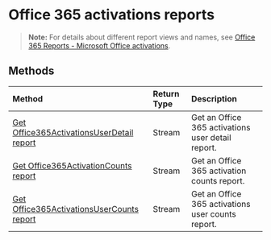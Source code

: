 # Office 365 activations reports

> **Note:** For details about different report views and names, see [Office 365 Reports - Microsoft Office activations](https://support.office.com/client/Office-activations-87c24ae2-82e0-4d1e-be01-c3bcc3f18c60).

## Methods
| Method                                   | Return Type | Description                              |
| :--------------------------------------- | :---------- | :--------------------------------------- |
| [Get Office365ActivationsUserDetail report](../api/reportroot_office365activationsuserdetail.md) | Stream      | Get an Office 365 activations user detail report. |
| [Get Office365ActivationCounts report](../api/reportroot_office365activationcounts.md) | Stream      | Get an Office 365 activation counts report. |
| [Get Office365ActivationsUserCounts report](../api/reportroot_office365activationsusercounts.md) | Stream      | Get an Office 365 activations user counts report. |
